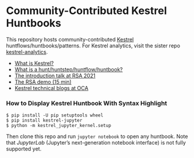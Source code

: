 # Community-Contributed Kestrel Huntbooks

This repository hosts community-contributed [Kestrel](https://github.com/opencybersecurityalliance/kestrel-lang) huntflows/huntbooks/patterns. For Kestrel analytics, visit the sister repo [kestrel-analytics](https://github.com/opencybersecurityalliance/kestrel-analytics/).

- [What is Kestrel?](https://kestrel.readthedocs.io/en/latest/overview.html)
- [What is a hunt/huntstep/huntflow/huntbook?](https://kestrel.readthedocs.io/en/latest/language.html#hunt)
- [The introduction talk at RSA 2021](https://www.rsaconference.com/Library/presentation/USA/2021/The%20Game%20of%20Cyber%20Threat%20Hunting%20The%20Return%20of%20the%20Fun)
- [The RSA demo (15 min)](https://www.youtube.com/watch?v=tASFWZfD7l8)
- [Kestrel technical blogs at OCA](https://opencybersecurityalliance.org/posts/)

### How to Display Kestrel Huntbook With Syntax Highlight

```shell
$ pip install -U pip setuptools wheel
$ pip install kestrel-jupyter
$ python -m kestrel_jupyter_kernel.setup
```
Then clone this repo and run `jupyter notebook` to open any huntbook. Note that _JupyterLab_ (Jupyter’s next-generation notebook interface) is not fully supported yet.
